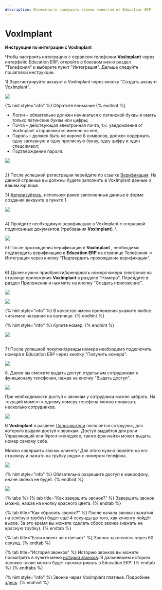 ```yaml
---
description: Возможность совершать звонки клиентам из Education ERP
---
```


# VoxImplant

**Инструкция по интеграции с VoxImplant**

Чтобы настроить интеграцию с сервисом телефонии **VoxImplant** через интерфейс Education ERP, откройте в боковом меню раздел "Телефония" и выберите пункт "Интеграция". Дальше следуйте пошаговой инструкции:

1\) Зарегистрируйте аккаунт в VoxImplant через кнопку "Создать аккаунт VoxImplant".&#x20;

&#x20;

![](<../.gitbook/assets/image (31).png>)

{% hint style="info" %}
Обратите внимание
{% endhint %}

* Логин – обязательно должен начинаться с латинской буквы и иметь только латинские буквы или цифры;
* Почта – действующая электронная почта, т.к. уведомления от VoxImplant отправляются именно на нее;
* Пароль – должен быть не короче 8 символов,  должен содержать одну заглавную и одну прописную букву, одну цифру и один спецсимвол;
* Подтверждение пароля.

&#x20;

![](<../.gitbook/assets/image (19).png>)

\
2\) После успешной регистрации  перейдите по ссылке [Верификация](https://manage.voximplant.com/billing/verification\_docs). На данной странице вы должны будете заполнить в  VoxImplant данные о вашем юр.лице.

3\) [Авторизуйтесь](https://manage.voximplant.com/auth/sign\_up), используя ранее заполненные данные в форме создания аккаунта в пункте 1.

![](<../.gitbook/assets/image (32).png>)

\
4\) Пройдите необходимую верификацию в VoxImplant с отправкой подписанных документов (требования **VoxImplant**). \


![](<../.gitbook/assets/image (47).png>)

5\) После прохождения верификации в **VoxImplant** , необходимо подтвердить верификацию в   **Education ERP**  на странице Телефония  -> Интеграция через кнопку "Подтвердить прохождение верификации".&#x20;

\
6\) Далее нужно приобрести/арендовать номер/номера телефонов  на странице приложения **VoxImplant** в разделе "Номера". Перейдите в раздел [Приложения](https://manage.voximplant.com/applications) и нажмите на кнопку "Создать приложение".

![](<../.gitbook/assets/image (43).png>)

![](<../.gitbook/assets/image (37).png>)



{% hint style="info" %}
В качестве имени приложения укажите любое читаемое название на латинице.
{% endhint %}



{% hint style="info" %}
Купите номер.
{% endhint %}

![](<../.gitbook/assets/image (44).png>)

\
7\) После успешной покупки/аренды номера необходимо подключить номера в Education ERP через кнопку "Получить номера".

&#x20;

![](<../.gitbook/assets/image (39).png>)

8\.  Далее вы сможете выдать доступ отдельным сотрудникам к функционалу телефонии, нажав на кнопку "Выдать доступ".

![](<../.gitbook/assets/image (23).png>)

При необходимости доступ к звонкам у сотрудника можно забрать. На текущий момент к  одному номеру телефона можно привязать несколько сотрудников.

![](<../.gitbook/assets/image (26).png>)

В **VoxImplant** в разделе [Пользователи](https://manage.voximplant.com/application/10509664/users) появляется сотрудник, для которого выдали доступ к звонкам. Доступ выдаётся для роли Управляющий или Фронт-менеджер, также франчайзи может выдать номер самому себе.

Можно совершить звонок клиенту! Для этого нужно перейти на его страницу и нажать на трубку рядом с номером телефона.

![](<../.gitbook/assets/image (21).png>)

<mark style="color:red;"></mark>

{% hint style="info" %}
Обязательно разрешите доступ к микрофону, иначе звонка не будет.
{% endhint %}

![](<../.gitbook/assets/image (35).png>)

{% tabs %}
{% tab title="Как завершить звонок?" %}
Завершить звонок можно, нажав на кнопку красного цвета.
{% endtab %}

{% tab title="Как сбросить звонок?" %}
После начала звонка (нажатия на зелёную трубку) будет ещё 4 секунды до того, как клиенту пойдёт вызов. За это время вы можете сделать сброс звонка (нажать на красную трубку).&#x20;
{% endtab %}

{% tab title="Если клиент не отвечает" %}
Звонок закончится через 60 секунд.
{% endtab %}

{% tab title="История звонков" %}
Историю звонков вы можете посмотреть в пункте меню [история звонков](https://manage.voximplant.com/calls). В дальнейшем историю звонков также можно будет просматривать в Education ERP.
{% endtab %}
{% endtabs %}

{% hint style="info" %}
Звонки через VoxImplant платные.  Подробнее [здесь](https://voximplant.ru/pricing).
{% endhint %}
